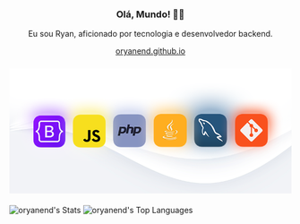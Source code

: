<h3 align="center"> Olá, Mundo! 👨‍💻 </h3>

<p align="center"> Eu sou Ryan, aficionado por tecnologia e desenvolvedor backend.</p>

<!--
<p  align="center">
<a href="https://portifolio-ryan-7rhtx74os-ryanaols-projects.vercel.app/#">portifolio-ryan-7rhtx74os-ryanaols-projects.vercel.app/#</a>
</p>
-->
<p align="center"><a href="https://oryanend.github.io" target="_blank">oryanend.github.io</a></p>
<h3 align="center"><img src="https://github.com/oryanend/oryanend/blob/main/assets/tecnologys.png" alt="skills"/></h3>

![oryanend's Stats](https://github-readme-stats.vercel.app/api?username=oryanend&theme=vue&show_icons=true&hide_border=true&count_private=true)
![oryanend's Top Languages](https://github-readme-stats.vercel.app/api/top-langs/?username=oryanend&theme=vue&show_icons=true&hide_border=true&layout=compact)
